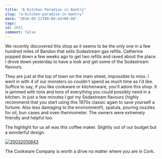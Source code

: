 ```yaml
---
title: "A Kitchen Paradise in Bantry"
slug: "a-kitchen-paradise-in-bantry"
date: "2010-03-21T09:09:43+00:00"
tags:
id: 1052
comment: false
---
```


We recently discovered this shop as it seems to be the only one in a few hundred miles of Bandon that sells Sodastream gas refills. Catherine popped down a few weeks ago to get two refills and raved about the place. I drove down yesterday to have a look and get some of the Sodastream flavours.

They are just at the top of town on the main street, impossible to miss. I went in with 4 of our monsters so couldn't spend as much time as I'd like. Suffice to say, if you like cookware or kitchenware, you'll adore this shop. It is jammed with tons and tons of everything you could possibly need in a kitchen. In just a few minutes I got my Sodastream flavours (highly recommend that you start using this 1970s classic again to save yourself a fortune. Also less damaging to the environment!), spatula, pouring nozzles for oil, bun cases and oven thermometer. The owners were extremely friendly and helpful too.

The highlight for us all was this coffee maker. Slightly out of our budget but a wonderful design.

[![](http://conoroneill.com.s3.amazonaws.com/wp-content/uploads/2010/03/20032010843-300x225.jpg "20032010843")](http://conoroneill.com.s3.amazonaws.com/wp-content/uploads/2010/03/20032010843.jpg)

The Cookware Company is worth a drive no matter where you are in Cork.
